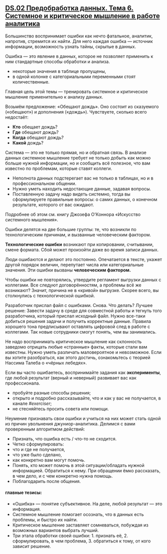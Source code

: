  ## [DS.02 Предобработка данных. Тема 6. Системное и критическое мышление в работе аналитика](https://practicum.yandex.ru/trainer/data-scientist/lesson/efc664a7-339c-405b-8dd7-61fa00824c6d/)

Большинство воспринимает ошибки как нечто фатальное, аналитик, напротив, стремится их найти. Для него каждая ошибка — источник информации, возможность узнать тайны, скрытые в данных.

Ошибка — это явление в данных, которое не позволяет применить к ним стандартные способы обработки и анализа.

* некоторые значения в таблице пропущены,
* в одной колонке с категориальными переменными стоят количественные.

Главная цель этой темы — тренировать системное и критическое мышление применительно к анализу данных.

Возьмём предложение: «Обещают дождь». Оно состоит из сказуемого («обещают») и дополнения («дождь»). Чувствуете, сколько всего недостаёт:

* **Кто** обещает дождь?
* **Где** обещают дождь?
* **Когда** обещают дождь?
* **Какой** дождь?

Система — это не только прямая, но и обратная связь. В анализе данных системное мышление требует не только добыть как можно больше нужной информации, но и сообщить всё полезное, что вам известно по проблемам, которые ставят коллеги.

* Неполнота данных подстерегает вас не только в таблицах, но и в профессиональном общении.
* Нужно уметь находить недостающие данные, задавая вопросы.
* Поставленную задачу надо видеть системно, тогда вы сформулируете правильные вопросы: о самих данных, о конечном результате, которого от вас ожидают.

Подробнее об этом см. книгу Джозефа О'Коннора «Искусство системного мышления».

Ошибки делятся на две большие группы: те, что возникли по технологическим причинам, и вызванные человеческим фактором.

**Технологические ошибки** возникают при копировании, считывании, смене формата. Сбой может произойти даже во время записи данных.

Люди ошибаются и делают это постоянно. Опечатается в тексте, укажет другой порядок величин, перепутает числа или категориальные значения. Эти ошибки вызваны **человеческим фактором.**

Чтобы ошибки не повторялись, утвердите регламент выгрузки данных с коллегами. Все следуют договорённостям, а проблемы всё же возникают? Значит, причина не в «кривой» выгрузке. Скорее всего, вы столкнулись с технологической ошибкой.

Разработчик прислал файл с ошибками. Снова. Что делать? Лучшее решение: Завести задачу в среде для совместной работы и тегнуть того разработчика, который прислал исходный файл. Нужно все-таки добиться решения задачи и получить корректные данные. Правила хорошего тона предписывают оставлять цифровой след в работе с коллегами. Так новые сотрудники смогут понять, чем вы занимались.

Не надо воспринимать критическое мышление как склонность заведомо отрицать любые «странные» факты, которые стали вам известны. Нужно уметь различать маловероятное и невозможное. Если вы хотите разобраться, как этого достичь, ознакомьтесь с теорией Нассима Талеба о «чёрных лебедях».

Если вы часто ошибаетесь, воспринимайте задания как **эксперименты**, где любой результат (верный и неверный) развивает вас как профессионала.

* пробуйте разные способы решения;
* открыто и подробно рассказывайте, что и как у вас не получается, в канале _#exerciser_;
* не стесняйтесь просить совета или помощи.

Неумение признавать свои ошибки и учиться на них может стать одной из причин увольнения джуниор-аналитика. Делимся с вами проверенным алгоритмом действий:

* Признать, что ошибка есть / что-то не сходится.
* Четко сформулировать:
* что и где не получается,
* что уже было сделано,
* как конкретно вам могут помочь.
* Понять, кто может помочь в этой ситуации/обладать нужной информацией. Обратиться к нему. При обращении ёмко рассказать, в чем дело, и с чем конкретно нужна помощь.
* Поблагодарить после общения.

#### главные тезисы:

* «Ошибка» — понятие субъективное. На деле, любой результат — это информация.
* Системное мышление помогает осознать, что в данных есть проблемы, и быстро их найти.
* Критическое мышление заставляет сомневаться, побуждая из возможных вариантов выбрать лучший.
* Три этапа обработки своей ошибки: 1\. признать её, 2. сформулировать, в чем проблема, 3. обратиться к тому, от кого зависит решение.